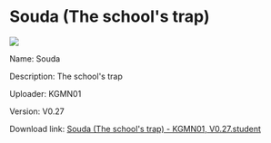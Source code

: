 # Souda (The school's trap)

<img src = "https://raw.githubusercontent.com/Arbiter1223/Koukou-Gurashi-Custom-Students/master/Students/Files/Souda%20(The%20school's%20trap).png">

Name: Souda

Description: The school's trap

Uploader: KGMN01

Version: V0.27

Download link: <a href="https://raw.githubusercontent.com/Arbiter1223/Koukou-Gurashi-Custom-Students/master/Students/Files/Souda%20(The%20school's%20trap)%20-%20KGMN01%2C%20V0.27.student">Souda (The school's trap) - KGMN01, V0.27.student</a>
